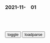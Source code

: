### 2021-11-　01

```note
```

<table id="tbc" style="white-space:pre-wrap">
</table>
<button onclick="toggleb()">toggle</button>
<button onclick="loadparse()">loadparse</button>
<br>
<!-- 🌸<br>🍅-　-🍑<hr>🍀 -->
<pre>
<textarea rows="30" cols="100" style="display: none" id="tar">

北j祖孙三代齐被骗，组团银行去汇款！傻子太多骗子都不够用了！
https://baijiahao.baidu.com/s?id=1644817085643681683&wfr=spider&for=pc

2021/11/1 下午10:40:13

美g两院院士、zg外籍院士直言两g科学人才质与量差异，他自嘲曾有个傻主意
https://export.shobserver.com/baijiahao/html/419992.html

这位在z美均有长期教研经历的三院院士认为，其背后原因就是zg本科生教育并没有为研究型博士学位创造出足够多的高质量申请人。

2021/11/1 下午9:16:25

娜塔莎：高官糟蹋女护士，女护士受伤后踩住氧气管，誓死挽回尊严,影视,战争片,好看视频
https://haokan.baidu.com/v?vid=7364844564945937048&sfrom=baidu-feed

为什么要踩住氧气管

2021/11/1 下午9:02:51

历史上根本就不存在的4人，每个都家喻户晓，还有一个被写进课本
https://mbd.baidu.com/newspage/data/landingsuper?context=%7B%22nid%22%3A%22news_8812866509963437315%22%7D

八贤王赵德芳

霍元甲的徒弟陈真

貂蝉
其实是一个职位名称，

花木兰这样的英雄人物在历史上其实根本不存在，

虚构的存在，更多的是对人民的一种诉求，一种希望。

2021/11/1 下午8:54:32

美g被贸易战打趴了！超市货架被搬空，图片假装商品掩耳盗铃|拜登|美g超市_网易订阅
https://www.163.com/dy/article/GNNR0SCL0534NAC7.html

2021/11/1 下午5:59:41

老鼠被逼入绝境用叶子遮挡，眼神可怜求生欲拉满，网友：放了吧_哔哩哔哩_bilibili
https://www.bilibili.com/video/BV1bT4y1o7Tu

2021/11/1 下午5:57:33

四川某中学“强制”学生消费，原价1599平板卖5998，处理结果来了
https://mbd.baidu.com/newspage/data/landingsuper?context=%7B%22nid%22%3A%22news_9526731392395158636%22%7D

2021/11/2 下午3:05:29

y视曝光！成本不到2000，却卖2万元！
https://mbd.baidu.com/newspage/data/landingsuper?context=%7B%22nid%22%3A%22news_9573334978526385867%22%7D

y跟谁
心脏支架成本几百元，卖个20000很正常，一颗牙齿成本几十元，卖个2000也很正常，一套房子成本80万，卖出去1000万也很正常！

2021/11/1 下午5:48:12

郭美m“二进宫”细节曝光：1粒药成本几毛钱，转手就卖69元1粒_腾讯新闻
https://new.qq.com/omn/20210412/20210412A0AP2T00.html

2021/11/1 下午5:47:28

社科院：地价占房价的68％！想降房价就要降地价_腾讯新闻
https://new.qq.com/rain/a/20210225A042RN00

2021/11/1 下午5:45:17

https://f7.baidu.com/it/u=2773658123,3363209061&fm=222&.jpg

河北一女生不慎打翻凉皮，哭得梨花带雨，室友重买一份后反应亮了
https://mbd.baidu.com/newspage/data/landingsuper?context=%7B%22nid%22%3A%22news_9085404351264464313%22%7D

女人在售货机里上班，每天受尽凌辱，却只能微笑服务！,动漫,国产动漫,好看视频
https://haokan.baidu.com/v?pd=wisenatural&vid=13139994007798977110

美g男子发现省钱“窍门”，游乐园里“蹭吃”7年
https://mbd.baidu.com/newspage/data/landingsuper?context=%7B%22nid%22%3A%22news_9534001036709799937%22%7D

据美g雅虎新闻网10月31日报道，33岁的迪兰是洛杉矶的一名电气工程师，他大学毕业后发现一个省钱“窍门”：只需花150美元买一张游乐园年票，就可以全年吃饭不花钱。据估算，过去7年他在游乐园吃了约2000顿饭，每餐成本仅合50美分。

2021/11/1 上午10:07:45

秋季护眼到底有啥讲究？昼夜温差大需控制眼压_y广网
http://news.cnr.cn/native/gd/20170908/t20170908_523940625.shtml

2021/11/1 下午3:34:47

秋季颈椎病高发，4个小妙招教你保养颈椎，减少发生颈椎病_腾讯新闻
https://new.qq.com/omn/20211001/20211001A0423Z00.html

2021/11/1 下午3:37:26

颈椎病秋季发病的四大征兆-百度经验
https://jingyan.baidu.com/article/c14654136b6bfe0bfcfc4cfa.html

2021/11/1 下午3:35:46

又到肺炎高发季，秋冬季如何守护你的肺？
https://m.gmw.cn/baijia/2020-11/12/1301791194.html

2021/11/1 下午3:38:39

大妈嫉妒心太强，见别人好就想毁掉，讽刺短片《假牙》,搞笑,幽默短剧,好看视频
https://haokan.baidu.com/v?vid=17916156196868354942&sfrom=baidu-feed

2021/11/1 下午3:19:11

现实精辟的人生哲理语录，内涵深刻！_腾讯新闻
https://new.qq.com/rain/a/20211019A018PV00

十六、世界上最浪费时间的事就是给年轻人讲经验，讲一万句不如你自己摔一跤，眼泪教你做人，后悔帮你成长，疼痛才是最好的老师，人生该走的弯路，其实一米都少不了。

2021/11/1 下午3:07:24

马格努斯效应是什么？两个圆筒转着转着就能上天，什么原理？,科学,科普,好看视频
https://haokan.baidu.com/v?vid=1415842324568407622&sfrom=baidu-feed

2021/11/1 下午2:12:03

自行车骑出摩托车的感觉，这操作也只有燕双鹰能办到，精彩_新浪新闻
http://k.sina.com.cn/article_6424790393_m17ef2857900101apog.html

2021/11/1 下午1:36:33

牛人把自行车改装成摩托车，造型不要太土，网友：冒烟就过分了！,科学,科普,好看视频
https://haokan.baidu.com/v?vid=9669143189329386675&sfrom=baidu-feed

在硬件上并没有什么改动，只不过就是在外面糊了一层硬纸板。
只要看起来像就可以了。
小伙在上面抖动得也是非常的厉害。
小伙也是被这浓烟呛得不轻。

2021/11/1 下午1:36:58

https://wx2.sinaimg.cn/large/d8b41602gy1gvyo33fg9ug207e07r1l0.gif

木头还能做成自行车？骑起来什么感觉？网友：给我来一辆！
https://v.qq.com/x/page/w32642wg674.html

2021/11/1 下午1:38:21

奥特曼最全死亡名场面！被砍头、分尸、刺穿身体，看完你哭了？,动漫,日本动漫,好看视频
https://haokan.baidu.com/v?vid=16441832822268004282&sfrom=baidu-feed

2021/11/1 上午11:45:42

津津有味，陈超，张楠

林保怡_百度百科
https://baike.baidu.com/item/%E6%9E%97%E4%BF%9D%E6%80%A1

<font size="1"><b>
长相粗糙也能打出比天生美貌更好的颜值牌？</b></font><br>
https://mbd.baidu.com/newspage/data/landingsuper?context=%7B%22nid%22%3A%22news_9603367662031946676%22%7D&n_type=-1&p_from=-1

https://pics6.baidu.com/feed/72f082025aafa40f34bd0fc9ad847b4679f01990.jpeg?token=b0d6641fd0939f478c7a182f5c4ef13b&.jpg

<font size="1" style="color:#DCDCDC"><b>2021/11/25 下午1:41:24</b></font>
张译（zg内地男演员）_百度百科
https://baike.baidu.com/item/%E5%BC%A0%E8%AF%91/4637596

盘点十大爆笑认怂名场面 前一秒有多猖狂 后一秒就有多怂,影视,喜剧片,好看视频
https://haokan.baidu.com/v?vid=4097225615618903541&sfrom=baidu-feed

2021/11/1 上午11:33:45

“玩手机”和“不玩手机”的孩子，10年后的区别很大，家长要重视起来
https://mbd.baidu.com/newspage/data/landingsuper?context=%7B%22nid%22%3A%22news_8986889608370144286%22%7D

https://pic.rmb.bdstatic.com/bjh/down/03ad586212b44f402de860403a022393.gif

2021/11/1 上午11:28:09

2014年，mzx一首被尘封83年的词现世，词中的故事让人泪目不已
https://mbd.baidu.com/newspage/data/landingsuper?context=%7B%22nid%22%3A%22news_8899984110455239332%22%7D&n_type=0&p_from=1

《蝶恋花·向板仓》

mzd·一九三零年寒冬

霞光褪去何凄楚，万箭穿心不似这般苦。

奈何吾身百莫赎，待到九泉愧谢汝。

无感霜风侵蚀骨，此生煎熬难与外人吐。

恸声悲歌催战鼓，更起刀枪向敌仇。

2021/11/1 上午11:23:58

清朝对北部边疆的超强t治，卡伦体系密集到什么程度？
https://mbd.baidu.com/newspage/data/landingsuper?context=%7B%22nid%22%3A%22news_9691710161430409400%22%7D

eg割占zg领土示意图
https://pics5.baidu.com/feed/562c11dfa9ec8a13661d405c2ad5b786a1ecc062.jpeg?token=cb285acd9402adb6e713db5faf1912dd&.jpg

a上一颗数
领土的问题这个锅不能只让满人背，总的说起来功大于过。

2021/11/1 上午11:10:04

从唐努乌梁海到图瓦g和g，苏e窃取外m古的前兆
https://mbd.baidu.com/newspage/data/landingsuper?context=%7B%22nid%22%3A%22news_8543784364938356146%22%7D

2021/11/1 上午11:03:20

zg“试射高超音速导弹”？谁在颤抖？
https://baijiahao.baidu.com/s?id=1714660244055606840

2021/11/2 下午9:54:51

普j：应对外部威胁，e罗斯继续加强空天防御力量和海军装备现代化
https://baijiahao.baidu.com/s?id=1715263044500713207

普j表示，一些gj并未放弃他们“打破”这种战略均势的尝试，
“我们不能不注意到这些对e罗斯安全的威胁，

普j指出，要进一步完善e罗斯空天防御体系，“这与某些gj研发先进的高速打击武器直接相关，

2021/11/2 下午9:46:20

大腕：为证明不是精神病，葛优居然将专家忽悠成精神病，笑死我了,影视,喜剧片,好看视频
https://haokan.baidu.com/v?vid=3203708931785451861&sfrom=baidu-feed

他们终于要对我下毒手了

2021/11/1 上午10:54:11

老奶奶练就一身肌肉，连织毛衣都在撸铁，搞笑动画,动漫,动漫综合,好看视频
https://haokan.baidu.com/v?vid=14499388058493280356&sfrom=baidu-feed

2021/11/1 上午10:55:38

200斤胖女孩化完妆，瞬间变成魔鬼身材，太神奇了！《真面目》,动漫,日本动漫,好看视频
https://haokan.baidu.com/v?vid=6023763904611161563&sfrom=baidu-feed

2021/11/1 上午10:43:32

女人嘲笑日本g旗，被罚烈日暴晒，身旁插满竹竿抖一下都要命！,影视,战争片,好看视频
https://haokan.baidu.com/v?vid=3901086386168372240&sfrom=baidu-feed

2021/11/1 上午10:40:00

为什么说现在的zg人比西方人还西方？zg人现在都怎么了？,财经,商界名人,好看视频
https://haokan.baidu.com/v?vid=15967985949725149852&sfrom=baidu-feed

真正的zg古文文言文，是没有语法逻辑结构的。

我们当前是世界上，
行为方式最激进的g度。

我们在某种程度上比西方还西方。

YHLAN
10月19日
表面上比西方还西方，激进这词用的好，语言上是用了西方的逻辑方式，但思维上还是传统的激进，非左即右，而却时常满口中庸大智慧，还是留恋在文字游戏传统框架之内，一直都在重复验证一些基本常识，并谓之遵守客观自然规律，

YHLAN
习惯了文字游戏，根本无法思辨，也不想思辨。

2021/11/1 上午10:16:51

美媒：71%mz认为美国走错路了
https://mbd.baidu.com/newspage/data/landingsuper?context=%7B%22nid%22%3A%22news_10114627709887558700%22%7D&n_type=0&p_from=1

2021/11/1 上午10:09:21

小室圭被曝纽约司法考试落榜，日媒称“明年2月再考不及格，他与真子则不得不考虑返回日本”
https://wenhui.whb.cn/third/baidu/202110/31/431491.html

2021/11/1 上午10:05:38

</textarea>
</pre>
<!-- 🍀<br>🍑-　-🍅<hr>🌸 -->

```tip
```

<script src="https://cdn.jsdelivr.net/npm/jquery@3.5.1/dist/jquery.min.js"></script>

<link rel="stylesheet" href="https://cdn.jsdelivr.net/gh/fancyapps/fancybox@3.5.7/dist/jquery.fancybox.min.css" />
<script src="https://cdn.jsdelivr.net/gh/fancyapps/fancybox@3.5.7/dist/jquery.fancybox.min.js"></script>

<script type="text/javascript">

var __urlRegex = /(\b(https?|ftp|file):\/\/[-A-Z0-9+&@#\/%?=~_|!:,.;]*[-A-Z0-9+&@#\/%=~_|])/ig;
var __imgRegex = /\.(?:jpe?g|gif|png)$/i;

loadparse();

function parseURL($string){

    var exp = __urlRegex;
    return $string.replace(exp,function(match){
            __imgRegex.lastIndex=0;
            if(__imgRegex.test(match)){
                return '<a data-fancybox="gallery" href="' + match.replace("/p=700", "")
                 + '"><img src="' + match.replace("/p=700", "/p=160x200")+'" width="64"></a>';
            }
            else{
                return '<a href="' + match + '" target="_blank">' + match + '</a>';
            }
        }
    );
}

function loadparse() {
  tbc.innerHTML = parseURL(tar.value);
}

function toggleb() {
  var x = document.getElementById("tar");
  if (x.style.display === "none") {
    x.style.display = "";
  } else {
    x.style.display = "none";
  }
}

</script>
